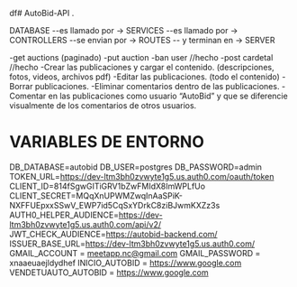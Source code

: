 df# AutoBid-API
.

DATABASE --es llamado por -> SERVICES --es llamado por -> CONTROLLERS --se envian por -> ROUTES -- y terminan en -> SERVER

-get auctions (paginado)
-put auction
-ban user //hecho
-post cardetal //hecho
-Crear las publicaciones y cargar el contenido. (descripciones, fotos, videos, archivos pdf)
-Editar las publicaciones. (todo el contenido)
-Borrar publicaciones.
-Eliminar comentarios dentro de las publicaciones.
-Comentar en las publicaciones como usuario “AutoBid” y que se diferencie visualmente de los comentarios de otros usuarios. 


# VARIABLES DE ENTORNO

DB_DATABASE=autobid
DB_USER=postgres
DB_PASSWORD=admin
TOKEN_URL=https://dev-ltm3bh0zvwyte1g5.us.auth0.com/oauth/token
CLIENT_ID=814fSgwGITiGRV1bZwFMIdX8ImWPLfUo
CLIENT_SECRET=MQqXnUPWMZwqInAaSPiK-NXFFUEpxxSSwV_EWP7id5CqSxYDrkC8ziBJwmKXZz3s
AUTH0_HELPER_AUDIENCE=https://dev-ltm3bh0zvwyte1g5.us.auth0.com/api/v2/
JWT_CHECK_AUDIENCE=https://autobid-backend.com/
ISSUER_BASE_URL=https://dev-ltm3bh0zvwyte1g5.us.auth0.com/
GMAIL_ACCOUNT = meetapp.nc@gmail.com
GMAIL_PASSWORD = xnaaeuaejldydhef
INICIO_AUTOBID = https://www.google.com
VENDETUAUTO_AUTOBID = https://www.google.com
